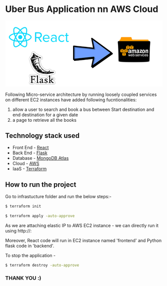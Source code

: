 # Uber Bus Application nn AWS Cloud

![Architecture](https://github.com/PARTHSONI95/UberBusApp/blob/main/readme_image.png)

Following Micro-service architecture by running loosely coupled services on different EC2 instances have added following fucntionalities:

1) allow a user to search and book a bus between Start destination and end destination for a given date
2) a page to retrieve all the books

## Technology stack used 

* Front End - [React](https://reactjs.org/)
* Back End  - [Flask](https://palletsprojects.com/p/flask/)
* Database  - [MongoDB Atlas](https://www.mongodb.com/cloud/atlas)
* Cloud     - [AWS](https://aws.amazon.com/)
* IaaS      - [Terraform](https://www.terraform.io/)

## How to run the project

Go to infrastucture folder and run the below steps:-

```bash
$ terraform init
```

```bash
$ terraform apply -auto-approve 
```

As we are attaching elastic IP to AWS EC2 instance - we can directly run it using http://<elastic-ip>:<port>

Moreover, React code will run in EC2 instance named 'frontend' and Python flask code in 'backend'.

To stop the application -

```bash
$ terraform destroy -auto-approve 
```

### THANK YOU :)